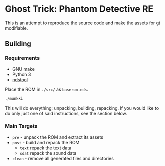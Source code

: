 # Ghost Trick: Phantom Detective RE
This is an attempt to reproduce the source code and make the assets for gt
modifiable.

## Building
### Requirements
* GNU make
* Python 3
* [ndstool](https://github.com/devkitPro/ndstool)

Place the ROM in `./src/` as `baserom.nds`.


```sh
./munkki
```

This will do everything; unpacking, building, repacking. If you would like to
do only just one of said instructions, see the section below.

### Main Targets
* `pre` - unpack the ROM and extract its assets
* `post` - build and repack the ROM
	* `text` repack the text data
	* `sdat` repack the sound data
* `clean` - remove all generated files and directories

